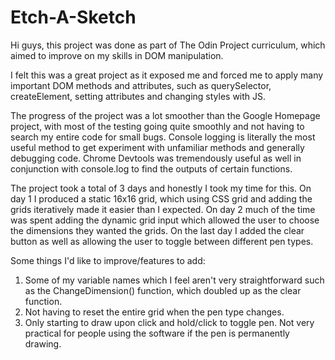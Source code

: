 # Etch-A-Sketch
Hi guys, this project was done as part of The Odin Project curriculum, which aimed to improve on my skills in DOM manipulation.

I felt this was a great project as it exposed me and forced me to apply many important DOM methods and attributes, such as 
querySelector, createElement, setting attributes and changing styles with JS.

The progress of the project was a lot smoother than the Google Homepage project, with most of the testing going quite smoothly
and not having to search my entire code for small bugs. Console logging is literally the most useful method to get experiment with
unfamiliar methods and generally debugging code. Chrome Devtools was tremendously useful as well in conjunction with console.log
to find the outputs of certain functions.

The project took a total of 3 days and honestly I took my time for this. On day 1 I produced a static 16x16 grid, which using CSS grid and adding the grids iteratively made it easier than I expected. On day 2 much of the time was spent adding the dynamic grid input which allowed the user to choose the dimensions they wanted the grids. On the last day I added the clear button as well as allowing the user to toggle between different pen types. 

Some things I'd like to improve/features to add:
1. Some of my variable names which I feel aren't very straightforward such as the ChangeDimension() function, which doubled up as the clear function.
2. Not having to reset the entire grid when the pen type changes.
3. Only starting to draw upon click and hold/click to toggle pen. Not very practical for people using the software if the pen is permanently drawing. 
